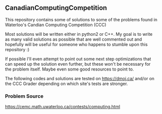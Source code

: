 ## CanadianComputingCompetition
This repository contains some of solutions to some of the problems found in Waterloo's Candian Computing Competition (CCC)

Most solutions will be written either in python2 or C++. My goal is to write as many valid solutions as possible that are well commented out and hopefully will be useful for someone who happens to stumble upon this repository :)

If possible I'll even attempt to point out some next step optimizations that can speed up the solution even further, but these won't be necessary for the problem itself. Maybe even some good resources to point to.

The following codes and solutions are tested on https://dmoj.ca/ and/or on the CCC Grader depending on which site's tests are stronger.

### Problem Source
https://cemc.math.uwaterloo.ca/contests/computing.html
